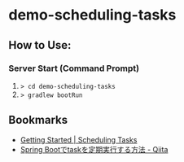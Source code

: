 # demo-scheduling-tasks

## How to Use:

### Server Start (Command Prompt)

  1. `> cd demo-scheduling-tasks`
  1. `> gradlew bootRun`

## Bookmarks

* [Getting Started | Scheduling Tasks](https://spring.io/guides/gs/scheduling-tasks/)
* [Spring Bootでtaskを定期実行する方法 - Qiita](https://qiita.com/rubytomato@github/items/4f0c64eb9a24eaceaa6e)
